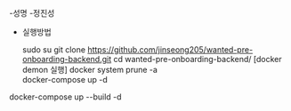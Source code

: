 
-성명
  -정진성
- 실행방법
  
    sudo su
    git clone https://github.com/jinseong205/wanted-pre-onboarding-backend.git
    cd wanted-pre-onboarding-backend/
    [docker demon 실행]
    docker system prune -a      
    docker-compose up -d
  
  
docker-compose up --build -d
